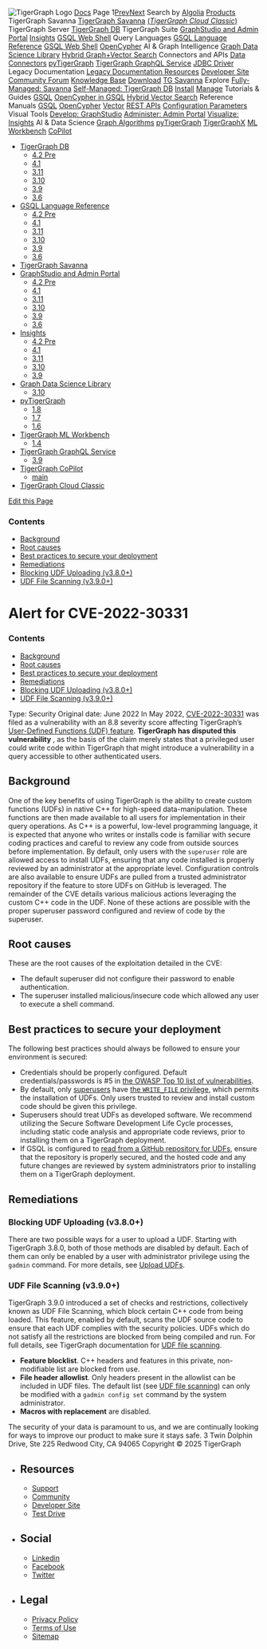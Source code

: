![TigerGraph Logo](https://www.tigergraph.com/wp-content/uploads/2020/05/TG_LOGO.svg) [Docs](https://docs.tigergraph.com/home)
Page 1[Prev](https://docs.tigergraph.com/home/alerts/cve-2022-30331)[Next](https://docs.tigergraph.com/home/alerts/cve-2022-30331)
Search by [Algolia](https://www.algolia.com/docsearch)
[Products](https://docs.tigergraph.com/home/alerts/cve-2022-30331)
TigerGraph Savanna
[TigerGraph Savanna](https://docs.tigergraph.com/savanna/main/overview/) [(_TigerGraph Cloud Classic_)](https://docs.tigergraph.com/cloud/main/start/overview)
TigerGraph Server
[TigerGraph DB](https://docs.tigergraph.com/tigergraph-server/4.2/intro/)
TigerGraph Suite
[GraphStudio and Admin Portal](https://docs.tigergraph.com/gui/4.2/intro/) [Insights](https://docs.tigergraph.com/insights/4.2/intro/) [GSQL Web Shell](https://docs.tigergraph.com/tigergraph-server/current/gsql-shell/web)
Query Languages
[GSQL Language Reference](https://docs.tigergraph.com/gsql-ref/4.2/intro/) [GSQL Web Shell](https://docs.tigergraph.com/tigergraph-server/current/gsql-shell/web) [OpenCypher](https://docs.tigergraph.com/gsql-ref/current/opencypher-in-gsql)
AI & Graph Intelligence
[Graph Data Science Library](https://docs.tigergraph.com/graph-ml/3.10/intro/) [Hybrid Graph+Vector Search](https://docs.tigergraph.com/gsql-ref/current/vector/)
Connectors and APIs
[Data Connectors](https://docs.tigergraph.com/tigergraph-server/current/data-loading) [pyTigerGraph](https://docs.tigergraph.com/pytigergraph/1.8/intro/) [TigerGraph GraphQL Service](https://docs.tigergraph.com/graphql/3.9/) [JDBC Driver](https://github.com/tigergraph/ecosys/tree/master/tools/etl/tg-jdbc-driver)
Legacy Documentation
[ Legacy Documentation ](https://docs-legacy.tigergraph.com)
[Resources](https://docs.tigergraph.com/home/alerts/cve-2022-30331)
[Developer Site](https://dev.tigergraph.com/) [Community Forum](https://community.tigergraph.com/) [Knowledge Base](https://tigergraph.freshdesk.com/support/solutions)
[Download](https://dl.tigergraph.com)
[ TG Savanna](https://savanna.tgcloud.io)
Explore
[Fully-Managed: Savanna](https://docs.tigergraph.com/savanna/main/overview/)
[Self-Managed: TigerGraph DB](https://docs.tigergraph.com/tigergraph-server/4.2/intro/)
[Install](https://docs.tigergraph.com/tigergraph-server/current/getting-started/) [Manage](https://docs.tigergraph.com/tigergraph-server/current/system-management/)
Tutorials & Guides
[GSQL](https://github.com/tigergraph/ecosys/blob/master/tutorials/GSQL.md) [OpenCypher in GSQL](https://github.com/tigergraph/ecosys/blob/master/tutorials/Cypher.md) [Hybrid Vector Search](https://github.com/tigergraph/ecosys/blob/master/tutorials/VectorSearch.md)
Reference Manuals
[GSQL](https://docs.tigergraph.com/gsql-ref/4.2/intro/) [OpenCypher](https://docs.tigergraph.com/gsql-ref/current/opencypher-in-gsql/) [Vector](https://docs.tigergraph.com/gsql-ref/current/vector/) [REST APIs](https://docs.tigergraph.com/tigergraph-server/current/api/) [Configuration Parameters](https://docs.tigergraph.com/tigergraph-server/current/reference/configuration-parameters)
Visual Tools
[Develop: GraphStudio](https://docs.tigergraph.com/gui/4.2/intro/) [Administer: Admin Portal](https://docs.tigergraph.com/gui/4.2/intro/) [Visualize: Insights](https://docs.tigergraph.com/insights/4.2/intro/)
AI & Data Science
[Graph Algorithms](https://docs.tigergraph.com/graph-ml/3.10/intro/) [pyTigerGraph](https://docs.tigergraph.com/pytigergraph/1.8/intro/) [TigerGraphX](https://github.com/tigergraph/ecosys/blob/master/tutorials/TigerGraphX.md) [ML Workbench](https://docs.tigergraph.com/ml-workbench/1.4/intro/) [CoPilot](https://docs.tigergraph.com/tg-copilot/intro/)
  * [TigerGraph DB](https://docs.tigergraph.com/tigergraph-server/4.2/intro/)
    * [4.2 Pre](https://docs.tigergraph.com/tigergraph-server/4.2/intro/)
    * [4.1](https://docs.tigergraph.com/tigergraph-server/4.1/intro/)
    * [3.11](https://docs.tigergraph.com/tigergraph-server/3.11/intro/)
    * [3.10](https://docs.tigergraph.com/tigergraph-server/3.10/intro/)
    * [3.9](https://docs.tigergraph.com/tigergraph-server/3.9/intro/)
    * [3.6](https://docs.tigergraph.com/tigergraph-server/3.6/intro/)
  * [GSQL Language Reference](https://docs.tigergraph.com/gsql-ref/4.2/intro/)
    * [4.2 Pre](https://docs.tigergraph.com/gsql-ref/4.2/intro/)
    * [4.1](https://docs.tigergraph.com/gsql-ref/4.1/intro/)
    * [3.11](https://docs.tigergraph.com/gsql-ref/3.11/intro/)
    * [3.10](https://docs.tigergraph.com/gsql-ref/3.10/intro/)
    * [3.9](https://docs.tigergraph.com/gsql-ref/3.9/intro/)
    * [3.6](https://docs.tigergraph.com/gsql-ref/3.6/intro/intro)
  * [TigerGraph Savanna](https://docs.tigergraph.com/savanna/main/overview/)
  * [GraphStudio and Admin Portal](https://docs.tigergraph.com/gui/4.2/intro/)
    * [4.2 Pre](https://docs.tigergraph.com/gui/4.2/intro/)
    * [4.1](https://docs.tigergraph.com/gui/4.1/intro/)
    * [3.11](https://docs.tigergraph.com/gui/3.11/intro/)
    * [3.10](https://docs.tigergraph.com/gui/3.10/intro/)
    * [3.9](https://docs.tigergraph.com/gui/3.9/intro/)
    * [3.6](https://docs.tigergraph.com/gui/3.6/graphstudio/overview)
  * [Insights](https://docs.tigergraph.com/insights/4.2/intro/)
    * [4.2 Pre](https://docs.tigergraph.com/insights/4.2/intro/)
    * [4.1](https://docs.tigergraph.com/insights/4.1/intro/)
    * [3.11](https://docs.tigergraph.com/insights/3.11/intro/)
    * [3.10](https://docs.tigergraph.com/insights/3.10/intro/)
    * [3.9](https://docs.tigergraph.com/insights/3.9/intro/)
  * [Graph Data Science Library](https://docs.tigergraph.com/graph-ml/3.10/intro/)
    * [3.10](https://docs.tigergraph.com/graph-ml/3.10/intro/)
  * [pyTigerGraph](https://docs.tigergraph.com/pytigergraph/1.8/intro/)
    * [1.8](https://docs.tigergraph.com/pytigergraph/1.8/intro/)
    * [1.7](https://docs.tigergraph.com/pytigergraph/1.7/intro/)
    * [1.6](https://docs.tigergraph.com/pytigergraph/1.6/intro/)
  * [TigerGraph ML Workbench](https://docs.tigergraph.com/ml-workbench/1.4/intro/)
    * [1.4](https://docs.tigergraph.com/ml-workbench/1.4/intro/)
  * [TigerGraph GraphQL Service](https://docs.tigergraph.com/graphql/3.9/)
    * [3.9](https://docs.tigergraph.com/graphql/3.9/)
  * [TigerGraph CoPilot](https://docs.tigergraph.com/tg-copilot/intro/)
    * [main](https://docs.tigergraph.com/tg-copilot/intro/)
  * [TigerGraph Cloud Classic](https://docs.tigergraph.com/cloud/main/start/overview)


[](https://docs.tigergraph.com/home/)
[Edit this Page](https://github.com/tigergraph/doc-site/edit/main/home/modules/alerts/pages/cve-2022-30331.adoc)
### Contents
  * [Background](https://docs.tigergraph.com/home/alerts/cve-2022-30331#_background)
  * [Root causes](https://docs.tigergraph.com/home/alerts/cve-2022-30331#_root_causes)
  * [Best practices to secure your deployment](https://docs.tigergraph.com/home/alerts/cve-2022-30331#_best_practices_to_secure_your_deployment)
  * [Remediations](https://docs.tigergraph.com/home/alerts/cve-2022-30331#_remediations)
  * [Blocking UDF Uploading (v3.8.0+)](https://docs.tigergraph.com/home/alerts/cve-2022-30331#_blocking_udf_uploading_v3_8_0)
  * [UDF File Scanning (v3.9.0+)](https://docs.tigergraph.com/home/alerts/cve-2022-30331#_udf_file_scanning_v3_9_0)


# Alert for CVE-2022-30331
### Contents
  * [Background](https://docs.tigergraph.com/home/alerts/cve-2022-30331#_background)
  * [Root causes](https://docs.tigergraph.com/home/alerts/cve-2022-30331#_root_causes)
  * [Best practices to secure your deployment](https://docs.tigergraph.com/home/alerts/cve-2022-30331#_best_practices_to_secure_your_deployment)
  * [Remediations](https://docs.tigergraph.com/home/alerts/cve-2022-30331#_remediations)
  * [Blocking UDF Uploading (v3.8.0+)](https://docs.tigergraph.com/home/alerts/cve-2022-30331#_blocking_udf_uploading_v3_8_0)
  * [UDF File Scanning (v3.9.0+)](https://docs.tigergraph.com/home/alerts/cve-2022-30331#_udf_file_scanning_v3_9_0)


Type: Security
Original date: June 2022
In May 2022, [CVE-2022-30331](https://nvd.nist.gov/vuln/detail/CVE-2022-30331) was filed as a vulnerability with an 8.8 severity score affecting TigerGraph’s [User-Defined Functions (UDF) feature](https://docs.tigergraph.com/gsql-ref/4.2/querying/func/query-user-defined-functions).
**TigerGraph has disputed this vulnerability** , as the basis of the claim merely states that a privileged user could write code within TigerGraph that might introduce a vulnerability in a query accessible to other authenticated users.
## [](https://docs.tigergraph.com/home/alerts/cve-2022-30331#_background)Background
One of the key benefits of using TigerGraph is the ability to create custom functions (UDFs) in native C++ for high-speed data-manipulation. These functions are then made available to all users for implementation in their query operations. As C++ is a powerful, low-level programming language, it is expected that anyone who writes or installs code is familiar with secure coding practices and careful to review any code from outside sources before implementation. By default, only users with the `superuser` role are allowed access to install UDFs, ensuring that any code installed is properly reviewed by an administrator at the appropriate level. Configuration controls are also available to ensure UDFs are pulled from a trusted administrator repository if the feature to store UDFs on GitHub is leveraged.
The remainder of the CVE details various malicious actions leveraging the custom C++ code in the UDF. None of these actions are possible with the proper superuser password configured and review of code by the superuser.
## [](https://docs.tigergraph.com/home/alerts/cve-2022-30331#_root_causes)Root causes
These are the root causes of the exploitation detailed in the CVE:
  * The default superuser did not configure their password to enable authentication.
  * The superuser installed malicious/insecure code which allowed any user to execute a shell command.


## [](https://docs.tigergraph.com/home/alerts/cve-2022-30331#_best_practices_to_secure_your_deployment)Best practices to secure your deployment
The following best practices should always be followed to ensure your environment is secured:
  * Credentials should be properly configured. Default credentials/passwords is #5 in [the OWASP Top 10 list of vulnerabilities](https://owasp.org/Top10/A05_2021-Security_Misconfiguration/).
  * By default, only [superusers](https://docs.tigergraph.com/tigergraph-server/4.2/user-access/access-control-model#_roles) have [the `WRITE_FILE` privilege](https://docs.tigergraph.com/tigergraph-server/4.2/user-access/access-control-model#_privileges), which permits the installation of UDFs. Only users trusted to review and install custom code should be given this privilege.
  * Superusers should treat UDFs as developed software. We recommend utilizing the Secure Software Development Life Cycle processes, including static code analysis and appropriate code reviews, prior to installing them on a TigerGraph deployment.
  * If GSQL is configured to [read from a GitHub repository for UDFs](https://docs.tigergraph.com/gsql-ref/4.2/querying/func/query-user-defined-functions#_use_github_to_store_udfs), ensure that the repository is properly secured, and the hosted code and any future changes are reviewed by system administrators prior to installing them on a TigerGraph deployment.


## [](https://docs.tigergraph.com/home/alerts/cve-2022-30331#_remediations)Remediations
### [](https://docs.tigergraph.com/home/alerts/cve-2022-30331#_blocking_udf_uploading_v3_8_0)Blocking UDF Uploading (v3.8.0+)
There are two possible ways for a user to upload a UDF. Starting with TigerGraph 3.8.0, both of those methods are disabled by default. Each of them can only be enabled by a user with administrator privilege using the `gadmin` command. For more details, see [Upload UDFs](https://docs.tigergraph.com/gsql-ref/4.2/querying/func/query-user-defined-functions#_upload_udfs).
### [](https://docs.tigergraph.com/home/alerts/cve-2022-30331#_udf_file_scanning_v3_9_0)UDF File Scanning (v3.9.0+)
TigerGraph 3.9.0 introduced a set of checks and restrictions, collectively known as UDF File Scanning, which block certain C++ code from being loaded. This feature, enabled by default, scans the UDF source code to ensure that each UDF complies with the security policies. UDFs which do not satisfy all the restrictions are blocked from being compiled and run. For full details, see TigerGraph documentation for [UDF file scanning](https://docs.tigergraph.com/tigergraph-server/4.2/security/#_udf_file_scanning).
  * **Feature blocklist**. C++ headers and features in this private, non-modifiable list are blocked from use.
  * **File header allowlist**. Only headers present in the allowlist can be included in UDF files. The default list (see [UDF file scanning](https://docs.tigergraph.com/tigergraph-server/4.2/security/#_udf_file_scanning)) can only be modified with a `gadmin config set` command by the system administrator.
  * **Macros with replacement** are disabled.


The security of your data is paramount to us, and we are continually looking for ways to improve our product to make sure it stays safe.
3 Twin Dolphin Drive, Ste 225 Redwood City, CA 94065 
Copyright © 2025 TigerGraph
  * ## Resources
    * [Support](https://www.tigergraph.com/support/)
    * [Community](https://community.tigergraph.com/)
    * [Developer Site](https://dev.tigergraph.com/)
    * [Test Drive](https://testdrive.tigergraph.com/)
  * ## Social
    * [Linkedin](https://www.linkedin.com/company/tigergraph/)
    * [Facebook](https://www.facebook.com/TigerGraphDB/)
    * [Twitter](https://twitter.com/tigergraphdb)
  * ## Legal
    * [Privacy Policy](https://www.tigergraph.com/privacy-policy/)
    * [Terms of Use](https://www.tigergraph.com/terms/)
    * [Sitemap](https://docs.tigergraph.com/sitemap.xml)


